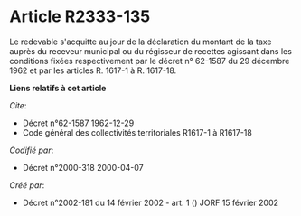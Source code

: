 # Article R2333-135

Le redevable s'acquitte au jour de la déclaration du montant de la taxe auprès du receveur municipal ou du régisseur de
recettes agissant dans les conditions fixées respectivement par le décret n° 62-1587 du 29 décembre 1962 et par les articles
R. 1617-1 à R. 1617-18.

**Liens relatifs à cet article**

_Cite_:

  - Décret n°62-1587 1962-12-29
  - Code général des collectivités territoriales R1617-1 à R1617-18

_Codifié par_:

  - Décret n°2000-318 2000-04-07

_Créé par_:

  - Décret n°2002-181 du 14 février 2002 - art. 1 () JORF 15 février 2002
